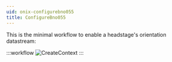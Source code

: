 ```yaml
---
uid: onix-configurebno055
title: ConfigureBno055
---
```

<!---
> [!NOTE]
> This was not the best node to start with because the BNO is not a device in itself. Moreover, this page's content probably isn't all correct. In any case, I think it suffices to convey the overall gist for feedback.

## Introduction

The [`ConfigureBno055`](xref:OpenEphys.Onix.ConfigureBno055) node represents a sink operator that configures the BNO055 datastream. 
--->
This is the minimal workflow to enable a headstage's orientation datastream:

:::workflow 
![CreateContext](~/workflows/create-context.bonsai)
:::
<!---
The BNO055 is an IMU (inertial momentum unit) on many headstages or miniscopes that provides orientation data. The `ConfigureBno055` node is required when acquiring orientation data from a headstage or miniscope that has a BNO055. For more information on hardware, refer to the [Onix Hardware Documentation](https://open-ephys.github.io/onix-docs). 

#### Inputs/Outputs

| Input/Output | Type          | Description                                                                                                                      |    
| ------------ | ------------- | -------------------------------------------------------------------------------------------------------------------------------- |  
| Input        | `ContextTask` | This item is used in the top-level ONIX configuration chain to configure ONIX hardware and is sourced by a `CreateContext` node. |
| Output       | `ContextTask` | This item is used in the top-level ONIX configuration chain to configure ONIX hardware and is sunk by a `StartAcquisition` node. |

#### Properties

| Property Name | Type      |       Range     | Description                                                                             |    
| ------------- | --------- | --------------- | --------------------------------------------------------------------------------------- | 
| `Enable`      | `Boolean` | `False`, `True` | `False` disables the BNO055 on the device.<br>`True` enables the BNO055 on the  device. |

### Tutorial

For examples workflows, refer to the [BNO055 Tutorial](~/tutorials/rhs2116-tut.md).

*Technical Details* is probably a better title for the next section, but I think *Nerd Stuff* is more fun. Everything below the next header is auto-generated text.

## Nerd Stuff

--->